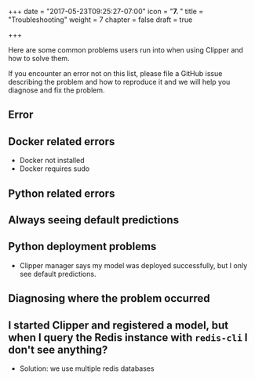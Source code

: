 +++
date = "2017-05-23T09:25:27-07:00"
icon = "<b>7. </b>"
title = "Troubleshooting"
weight = 7
chapter = false
draft = true

+++

Here are some common problems users run into when using Clipper and how to solve them.

If you encounter an error not on this list, please file a GitHub issue describing
the problem and how to reproduce it and we will help you diagnose and fix the problem.

## Error


## Docker related errors

+ Docker not installed
+ Docker requires sudo

## Python related errors


## Always seeing default predictions

## Python deployment problems

+ Clipper manager says my model was deployed successfully, but I only see default predictions.



## Diagnosing where the problem occurred


## I started Clipper and registered a model, but when I query the Redis instance with `redis-cli` I don't see anything?

+ Solution: we use multiple redis databases

